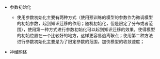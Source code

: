 - 参数初始化
  - 使用参数初始化主要有两种方式（使用预训练的模型的参数作为微调模型的初始参数，起到知识迁移的作用；随机初始化，但是限定了分布或者范围），使用第一种方式进行参数初始化可以起到知识迁移的效果，使得模型的初始位置在一个比较好的地方，这样更容易逃离鞍点；使用第二种方法进行参数初始化主要是为了限定参数的范围，加快模型的收敛速度；
  
  
- 神经网络
